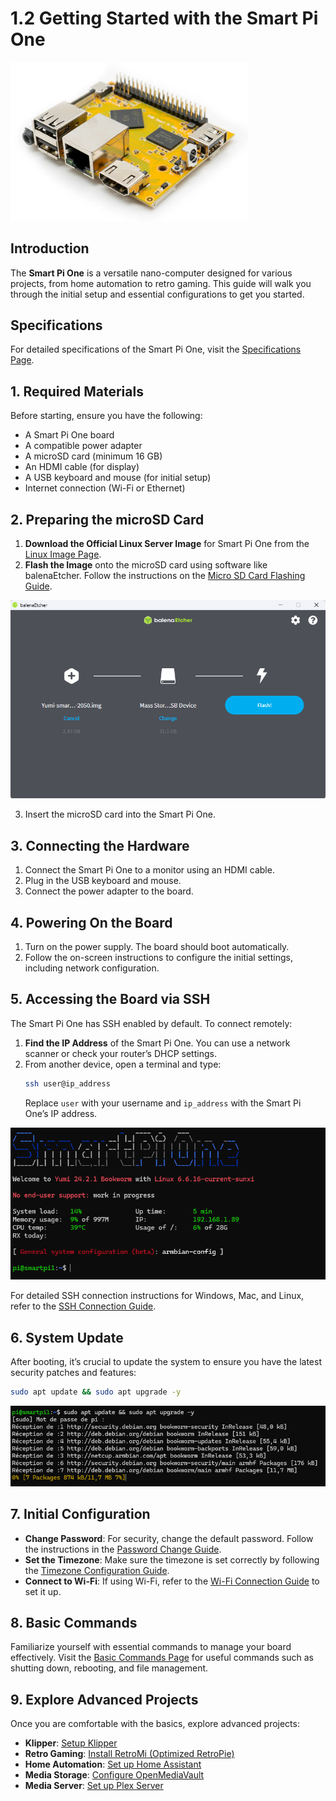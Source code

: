 # 1.2 Getting Started with the Smart Pi One

<img src="../../img/SmartPi/SmartPi_One_Startup/smartpi_one_startup_1.png" alt="Smart Pi One - Yumi" width="380"/>

## Introduction
The **Smart Pi One** is a versatile nano-computer designed for various projects, from home automation to retro gaming. This guide will walk you through the initial setup and essential configurations to get you started.

## Specifications
For detailed specifications of the Smart Pi One, visit the [Specifications Page](https://wiki.yumi-lab.com/SmartPI/SmartPi_One_specifications/).

## 1. Required Materials
Before starting, ensure you have the following:
- A Smart Pi One board
- A compatible power adapter
- A microSD card (minimum 16 GB)
- An HDMI cable (for display)
- A USB keyboard and mouse (for initial setup)
- Internet connection (Wi-Fi or Ethernet)

## 2. Preparing the microSD Card
1. **Download the Official Linux Server Image** for Smart Pi One from the [Linux Image Page](https://wiki.yumi-lab.com/SmartPI/SmartPi_Linux/).
2. **Flash the Image** onto the microSD card using software like balenaEtcher. Follow the instructions on the [Micro SD Card Flashing Guide](https://wiki.yumi-lab.com/SmartPI/SmartPi_Linux_flash_sd/).

![alt text](../../img/SmartPi/SmartPi_One_Startup/smartpi_one_startup_2.png)

3. Insert the microSD card into the Smart Pi One.

## 3. Connecting the Hardware
1. Connect the Smart Pi One to a monitor using an HDMI cable.
2. Plug in the USB keyboard and mouse.
3. Connect the power adapter to the board.

## 4. Powering On the Board
1. Turn on the power supply. The board should boot automatically.
2. Follow the on-screen instructions to configure the initial settings, including network configuration.

## 5. Accessing the Board via SSH
The Smart Pi One has SSH enabled by default. To connect remotely:
1. **Find the IP Address** of the Smart Pi One. You can use a network scanner or check your router’s DHCP settings.
2. From another device, open a terminal and type:
   ```bash
   ssh user@ip_address
   ```
   Replace `user` with your username and `ip_address` with the Smart Pi One’s IP address.

![alt text](../../img/SmartPi/SmartPi_One_Startup/smartpi_one_startup_3.png)

For detailed SSH connection instructions for Windows, Mac, and Linux, refer to the [SSH Connection Guide](https://wiki.yumi-lab.com/SmartPI/SmartPi_Connect_Ssh/).

## 6. System Update
After booting, it’s crucial to update the system to ensure you have the latest security patches and features:
```bash
sudo apt update && sudo apt upgrade -y
```

![alt text](../../img/SmartPi/SmartPi_One_Startup/smartpi_one_startup_4.png)

## 7. Initial Configuration
- **Change Password**: For security, change the default password. Follow the instructions in the [Password Change Guide](https://wiki.yumi-lab.com/SmartPI/SmartPi_Change_Password/).
- **Set the Timezone**: Make sure the timezone is set correctly by following the [Timezone Configuration Guide](https://wiki.yumi-lab.com/SmartPI/SmartPi_ConfigureTimeZone/).
- **Connect to Wi-Fi**: If using Wi-Fi, refer to the [Wi-Fi Connection Guide](https://wiki.yumi-lab.com/SmartPI/SmartPi_Connect_Wifi/) to set it up.

## 8. Basic Commands
Familiarize yourself with essential commands to manage your board effectively. Visit the [Basic Commands Page](https://wiki.yumi-lab.com/SmartPI/SmartPi_Basic_Commands/) for useful commands such as shutting down, rebooting, and file management.

## 9. Explore Advanced Projects
Once you are comfortable with the basics, explore advanced projects:
- **Klipper**: [Setup Klipper](https://wiki.yumi-lab.com/SmartPI/SmartPi_Klipper/)
- **Retro Gaming**: [Install RetroMi (Optimized RetroPie)](https://wiki.yumi-lab.com/SmartPI/SmartPi_Retro_Gaming/)
- **Home Automation**: [Set up Home Assistant](https://wiki.yumi-lab.com/SmartPI/SmartPi_Home_Assistant/)
- **Media Storage**: [Configure OpenMediaVault](https://wiki.yumi-lab.com/SmartPI/SmartPI_OpenMediaVault/)
- **Media Server**: [Set up Plex Server](https://wiki.yumi-lab.com/SmartPI/SmartPi_Plex_Server/)

